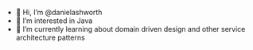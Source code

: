 - 👋 Hi, I’m @danielashworth
- 👀 I’m interested in Java
- 🌱 I’m currently learning about domain driven design and other service architecture patterns 

<!---
danielashworth/danielashworth is a ✨ special ✨ repository because its `README.md` (this file) appears on your GitHub profile.
You can click the Preview link to take a look at your changes.
--->
